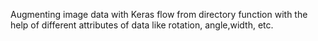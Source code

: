 Augmenting image data with Keras flow from directory function with the help of different attributes of data like rotation, angle,width, etc.
